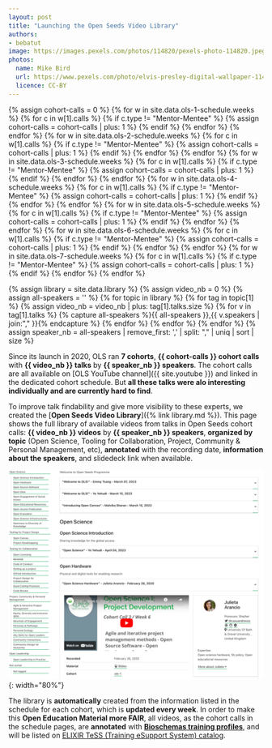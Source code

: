 ```yaml
---
layout: post
title: "Launching the Open Seeds Video Library"
authors:
- bebatut
image: https://images.pexels.com/photos/114820/pexels-photo-114820.jpeg
photos:
  name: Mike Bird
  url: https://www.pexels.com/photo/elvis-presley-digital-wallpaper-114820/
  licence: CC-BY
---
```


{% assign cohort-calls = 0 %}
{% for w in site.data.ols-1-schedule.weeks %}
    {% for c in w[1].calls %}
        {% if c.type != "Mentor-Mentee" %}
            {% assign cohort-calls = cohort-calls | plus: 1 %}
        {% endif %}
    {% endfor %}
{% endfor %}
{% for w in site.data.ols-2-schedule.weeks %}
    {% for c in w[1].calls %}
        {% if c.type != "Mentor-Mentee" %}
            {% assign cohort-calls = cohort-calls | plus: 1 %}
        {% endif %}
    {% endfor %}
{% endfor %}
{% for w in site.data.ols-3-schedule.weeks %}
    {% for c in w[1].calls %}
        {% if c.type != "Mentor-Mentee" %}
            {% assign cohort-calls = cohort-calls | plus: 1 %}
        {% endif %}
    {% endfor %}
{% endfor %}
{% for w in site.data.ols-4-schedule.weeks %}
    {% for c in w[1].calls %}
        {% if c.type != "Mentor-Mentee" %}
            {% assign cohort-calls = cohort-calls | plus: 1 %}
        {% endif %}
    {% endfor %}
{% endfor %}
{% for w in site.data.ols-5-schedule.weeks %}
    {% for c in w[1].calls %}
        {% if c.type != "Mentor-Mentee" %}
            {% assign cohort-calls = cohort-calls | plus: 1 %}
        {% endif %}
    {% endfor %}
{% endfor %}
{% for w in site.data.ols-6-schedule.weeks %}
    {% for c in w[1].calls %}
        {% if c.type != "Mentor-Mentee" %}
            {% assign cohort-calls = cohort-calls | plus: 1 %}
        {% endif %}
    {% endfor %}
{% endfor %}
{% for w in site.data.ols-7-schedule.weeks %}
    {% for c in w[1].calls %}
        {% if c.type != "Mentor-Mentee" %}
            {% assign cohort-calls = cohort-calls | plus: 1 %}
        {% endif %}
    {% endfor %}
{% endfor %}

{% assign library = site.data.library %}
{% assign video_nb = 0 %}
{% assign all-speakers = '' %}
{% for topic in library %}
    {% for tag in topic[1] %}
        {% assign video_nb = video_nb | plus: tag[1].talks.size %}
        {% for v in tag[1].talks %}
            {% capture all-speakers %}{{ all-speakers }},{{ v.speakers | join:"," }}{% endcapture %}
        {% endfor %}
    {% endfor %}
{% endfor %}
{% assign speaker_nb = all-speakers | remove_first: ',' | split: "," | uniq | sort | size %}

Since its launch in 2020, OLS ran **7 cohorts**, **{{ cohort-calls }} cohort calls** with **{{ video_nb }} talks** by **{{ speaker_nb }} speakers**. The cohort calls are all available on [OLS YouTube channel]({{ site.youtube }}) and linked in the dedicated cohort schedule. But **all these talks were alo interesting individually and are currently hard to find**.

To improve talk findability and give more visibility to these experts, we created the [**Open Seeds Video Library**]({% link library.md %}). This page shows the full library of available videos from talks in Open Seeds cohort calls: **{{ video_nb }} videos** by **{{ speaker_nb }} speakers**, **organized by topic** (Open Science, Tooling for Collaboration, Project, Community & Personal Management, etc), **annotated** with the recording date, **information about the speakers**, and slidedeck link when available.

![Screenshot of the Open Seeds Video Library, showing the table of content on the left, the Open Science section on the middle with a talk on Open Hardware expanded](/images/2023-07-17-video-library-launching.png){: width="80%"}

The library is **automatically** created from the information listed in the schedule for each cohort, which is **updated every week**. In order to make this **Open Education Material more FAIR**, all videos, as the cohort calls in the schedule pages, are **annotated** with [**Bioschemas training profiles**](https://journals.plos.org/ploscompbiol/article?id=10.1371/journal.pcbi.1011120), and will be listed on [ELIXIR TeSS (Training eSupport System) catalog](https://tess.elixir-europe.org/about).